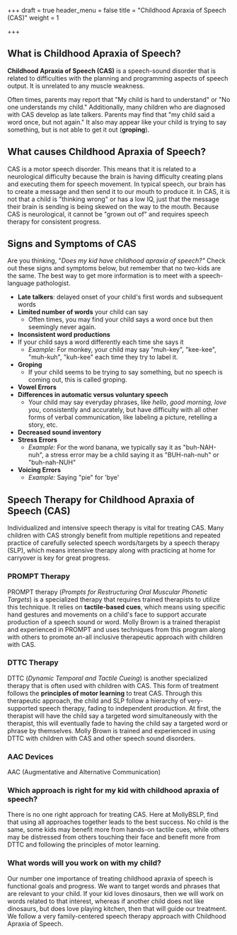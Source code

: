 +++
draft = true
header_menu = false
title = "Childhood Apraxia of Speech (CAS)"
weight = 1

+++
## What is Childhood Apraxia of Speech?

**Childhood Apraxia of Speech (CAS)** is a speech-sound disorder that is related to difficulties with the planning and programming aspects of speech output. It is unrelated to any muscle weakness.

Often times, parents may report that "My child is hard to understand" or "No one understands my child." Additionally, many children who are diagnosed with CAS develop as late talkers. Parents may find that "my child said a word once, but not again." It also may appear like your child is trying to say something, but is not able to get it out (**groping**).

## What causes Childhood Apraxia of Speech?

CAS  is a motor speech disorder. This means that it is related to a neurological difficulty because the brain is having difficulty creating plans and executing them for speech movement. In typical speech, our brain has to create a message and then send it to our mouth to produce it. In CAS, it is not that a child is "thinking wrong" or has a low IQ, just that the message their brain is sending is being skewed on the way to the mouth. Because CAS is neurological, it cannot be "grown out of" and requires speech therapy for consistent progress.

## Signs and Symptoms of CAS

Are you thinking, "_Does my kid have childhood apraxia of speech?"_ Check out these signs and symptoms below, but remember that no two-kids are the same. The best way to get more information is to meet with a speech-language pathologist.

* **Late talkers**: delayed onset of your child's first words and subsequent words
* **Limited number of words** your child can say
  * Often times, you may find your child says a word once but then seemingly never again.
* **Inconsistent word productions**
* If your child says a word differently each time she says it
  * _Example:_ For monkey, your child may say "muh-key", "kee-kee", "muh-kuh", "kuh-kee" each time they try to label it.
* **Groping**
  * If your child seems to be trying to say something, but no speech is coming out, this is called groping.
* **Vowel Errors**
* **Differences in automatic versus voluntary speech**
  * Your child may say everyday phrases, like _hello_, _good morning, love you_, consistently and accurately, but have difficulty with all other forms of verbal communication, like labeling a picture, retelling a story, etc.
* **Decreased sound inventory**
* **Stress Errors**
  * _Example:_ For the word banana, we typically say it as "buh-NAH-nuh", a stress error may be a child saying it as "BUH-nah-nuh" or "buh-nah-NUH"
* **Voicing Errors**
  * _Example:_ Saying "pie" for 'bye'

## Speech Therapy for Childhood Apraxia of Speech (CAS)

Individualized and intensive speech therapy is vital for treating CAS. Many children with CAS strongly benefit from multiple repetitions and repeated practice of carefully selected speech words/targets by a speech therapy (SLP), which means intensive therapy along with practicing at home for carryover is key for great progress.

### PROMPT Therapy

PROMPT therapy (_Prompts for Restructuring Oral Muscular Phonetic Targets_) is a specialized therapy that requires trained therapists to utilize this technique. It relies on **tactile-based cues**, which means using specific hand gestures and movements on a child's face to support accurate production of a speech sound or word. Molly Brown is a trained therapist and experienced in PROMPT and uses techniques from this program along with others to promote an-all inclusive therapeutic approach with children with CAS.

### DTTC Therapy

DTTC (_Dynamic Temporal and Tactile Cueing_) is another specialized therapy that is often used with children with CAS. This form of treatment follows the **principles of motor learning** to treat CAS. Through this therapeutic approach, the child and SLP follow a hierarchy of very-supported speech therapy, fading to independent production. At first, the therapist will have the child say a targeted word simultaneously with the therapist, this will eventually fade to having the child say a targeted word or phrase by themselves. Molly Brown is trained and experienced in using DTTC with children with CAS and other speech sound disorders. 

### AAC Devices

AAC (Augmentative and Alternative Communication) 

### Which approach is right for my kid with childhood apraxia of speech?

There is no one right approach for treating CAS. Here at MollyBSLP, find that using all approaches together leads to the best success. No child is the same, some kids may benefit more from hands-on tactile cues, while others may be distressed from others touching their face and benefit more from DTTC and following the principles of motor learning. 

### What words will you work on with my child?

Our number one importance of treating childhood apraxia of speech is functional goals and progress. We want to target words and phrases that are relevant to your child. If your kid loves dinosaurs, then we will work on words related to that interest, whereas if another child does not like dinosaurs, but does love playing kitchen, then that will guide our treatment. We follow a very family-centered speech therapy approach with Childhood Apraxia of Speech. 